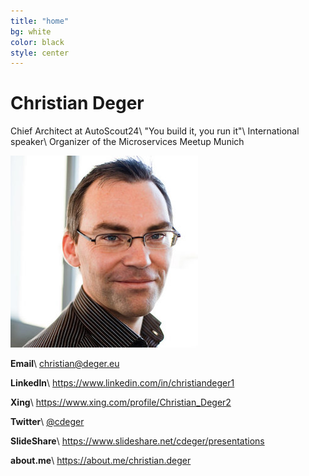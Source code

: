 ```yaml
---
title: "home"
bg: white
color: black
style: center
---
```


# Christian Deger
Chief Architect at AutoScout24\\
"You build it, you run it"\\
International speaker\\
Organizer of the Microservices Meetup Munich

![Christian Deger](/images/cd.jpg)

__Email__\\
[christian@deger.eu](mailto:christian@deger.eu)

__LinkedIn__\\
<https://www.linkedin.com/in/christiandeger1>

__Xing__\\
<https://www.xing.com/profile/Christian_Deger2>

__Twitter__\\
[@cdeger](https://twitter.com/cdeger)


__SlideShare__\\
<https://www.slideshare.net/cdeger/presentations>

__about.me__\\
<https://about.me/christian.deger>
